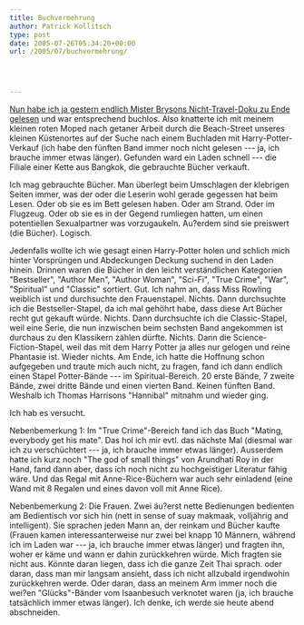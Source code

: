 ```yaml
---
title: Buchvermehrung
author: Patrick Kollitsch
type: post
date: 2005-07-26T05:34:20+00:00
url: /2005/07/buchvermehrung/




---
```

<a href="283">Nun habe ich ja gestern endlich Mister Brysons Nicht-Travel-Doku zu Ende gelesen</a> und war entsprechend buchlos. Also knatterte ich mit meinem kleinen roten Moped nach getaner Arbeit durch die Beach-Street unseres kleinen Küstenortes auf der Suche nach einem Buchladen mit Harry-Potter-Verkauf (ich habe den fünften Band immer noch nicht gelesen --- ja, ich brauche immer etwas länger). Gefunden ward ein Laden schnell --- die Filiale einer Kette aus Bangkok, die gebrauchte Bücher verkauft.

Ich mag gebrauchte Bücher. Man überlegt beim Umschlagen der klebrigen Seiten immer, was der oder die Leserin wohl gerade gegessen hat beim Lesen. Oder ob sie es im Bett gelesen haben. Oder am Strand. Oder im Flugzeug. Oder ob sie es in der Gegend rumliegen hatten, um einen potentiellen Sexualpartner was vorzugaukeln. Au?erdem sind sie preiswert (die Bücher). Logisch. 

Jedenfalls wollte ich wie gesagt einen Harry-Potter holen und schlich mich hinter Vorsprüngen und Abdeckungen Deckung suchend in den Laden hinein. Drinnen waren die Bücher in den leicht verständlichen Kategorien "Bestseller", "Author Men", "Author Woman", "Sci-Fi", "True Crime", "War", "Spiritual" und "Classic" sortiert. Gut. Ich nahm an, dass Miss Rowling weiblich ist und durchsuchte den Frauenstapel. Nichts. Dann durchsuchte ich die Bestseller-Stapel, da ich mal gehöhrt habe, dass diese Art Bücher recht gut gekauft würde. Nichts. Dann durchsuchte ich die Classic-Stapel, weil eine Serie, die nun inzwischen beim sechsten Band angekommen ist durchaus zu den Klassikern zählen dürfte. Nichts. Dann die Science-Fiction-Stapel, weil das mit dem Harry Potter ja alles nur gelogen und reine Phantasie ist. Wieder nichts. Am Ende, ich hatte die Hoffnung schon aufgegeben und traute mich auch nicht, zu fragen, fand ich dann endlich einen Stapel Potter-Bände --- im Spiritual-Bereich. 20 erste Bände, 7 zweite Bände, zwei dritte Bände und einen vierten Band. Keinen fünften Band. Weshalb ich Thomas Harrisons "Hannibal" mitnahm und wieder ging. 

Ich hab es versucht. 

Nebenbemerkung 1: Im "True Crime"-Bereich fand ich das Buch "Mating, everybody get his mate". Das hol ich mir evtl. das nächste Mal (diesmal war ich zu verschüchtert --- ja, ich brauche immer etwas länger). Ausserdem hatte ich kurz noch "The god of small things" von Arundhati Roy in der Hand, fand dann aber, dass ich noch nicht zu hochgeistiger Literatur fähig wäre. Und das Regal mit Anne-Rice-Büchern war auch sehr einladend (eine Wand mit 8 Regalen und eines davon voll mit Anne Rice).

Nebenbemerkung 2: Die Frauen. Zwei äu?erst nette Bedienungen bedienten am Bedientisch vor sich hin (nett in sense of suay makmaak, volljährig and intelligent). Sie sprachen jeden Mann an, der reinkam und Bücher kaufte (Frauen kamen interessanterweise nur zwei bei knapp 10 Männern, während ich im Laden war --- ja, ich brauche immer etwas länger) und fragten ihn, woher er käme und wann er dahin zurückkehren würde. Mich fragten sie nicht aus. Könnte daran liegen, dass ich die ganze Zeit Thai sprach. oder daran, dass man mir langsam ansieht, dass ich nicht allzubald irgendwohin zurückkehren werde. Oder daran, dass an meinem Arm immer noch die wei?en "Glücks"-Bänder vom Isaanbesuch verknotet waren (ja, ich brauche tatsächlich immer etwas länger). Ich denke, ich werde sie heute abend abschneiden.